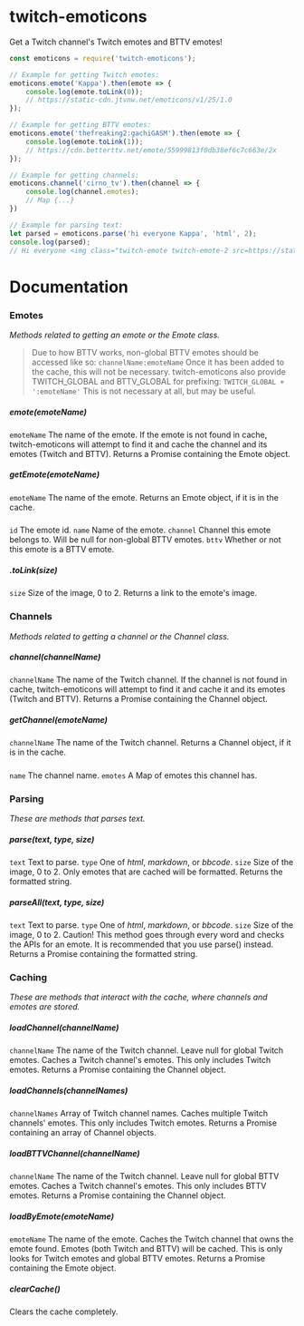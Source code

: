 # twitch-emoticons
Get a Twitch channel's Twitch emotes and BTTV emotes!
```js
const emoticons = require('twitch-emoticons');

// Example for getting Twitch emotes:
emoticons.emote('Kappa').then(emote => {
    console.log(emote.toLink(0));
    // https://static-cdn.jtvnw.net/emoticons/v1/25/1.0
});

// Example for getting BTTV emotes:
emoticons.emote('thefreaking2:gachiGASM').then(emote => {
    console.log(emote.toLink(1));
    // https://cdn.betterttv.net/emote/55999813f0db38ef6c7c663e/2x
});

// Example for getting channels:
emoticons.channel('cirno_tv').then(channel => {
    console.log(channel.emotes);
    // Map {...}
})

// Example for parsing text:
let parsed = emoticons.parse('hi everyone Kappa', 'html', 2);
console.log(parsed);
// Hi everyone <img class="twitch-emote twitch-emote-2 src=https://static-cdn.jtvnw.net/emoticons/v1/25/3.0">
```

# Documentation
### Emotes
*Methods related to getting an emote or the Emote class.*
> Due to how BTTV works, non-global BTTV emotes should be accessed like so:
> `channelName:emoteName`
> Once it has been added to the cache, this will not be necessary.
> twitch-emoticons also provide TWITCH\_GLOBAL and BTTV\_GLOBAL for prefixing:
> `TWITCH_GLOBAL + ':emoteName'`
> This is not necessary at all, but may be useful.
##### emote(emoteName)
`emoteName` The name of the emote.
If the emote is not found in cache, twitch-emoticons will attempt to find it and cache the channel and its emotes (Twitch and BTTV).
Returns a Promise containing the Emote object.

##### getEmote(emoteName)
`emoteName` The name of the emote.
Returns an Emote object, if it is in the cache.

##### <Emote>
`id` The emote id.
`name` Name of the emote.
`channel` Channel this emote belongs to. Will be null for non-global BTTV emotes.
`bttv` Whether or not this emote is a BTTV emote.

##### <Emote>.toLink(size)
`size` Size of the image, 0 to 2.
Returns a link to the emote's image.

### Channels
*Methods related to getting a channel or the Channel class.*
##### channel(channelName)
`channelName` The name of the Twitch channel.
If the channel is not found in cache, twitch-emoticons will attempt to find it and cache it and its emotes (Twitch and BTTV).
Returns a Promise containing the Channel object.

##### getChannel(emoteName)
`channelName` The name of the Twitch channel.
Returns a Channel object, if it is in the cache.

##### <Channel>
`name` The channel name.
`emotes` A Map of emotes this channel has.

### Parsing
*These are methods that parses text.*
##### parse(text, type, size)
`text` Text to parse.
`type` One of *html*, *markdown*, or *bbcode*.
`size` Size of the image, 0 to 2.
Only emotes that are cached will be formatted.
Returns the formatted string.

##### parseAll(text, type, size)
`text` Text to parse.
`type` One of *html*, *markdown*, or *bbcode*.
`size` Size of the image, 0 to 2.
Caution! This method goes through every word and checks the APIs for an emote. It is recommended that you use parse() instead.
Returns a Promise containing the formatted string.

### Caching
*These are methods that interact with the cache, where channels and emotes are stored.*
##### loadChannel(channelName)
`channelName` The name of the Twitch channel. Leave null for global Twitch emotes.
Caches a Twitch channel's emotes. This only includes Twitch emotes.
Returns a Promise containing the Channel object.

##### loadChannels(channelNames)
`channelNames` Array of Twitch channel names.
Caches multiple Twitch channels' emotes. This only includes Twitch emotes.
Returns a Promise containing an array of Channel objects.

##### loadBTTVChannel(channelName)
`channelName` The name of the Twitch channel. Leave null for global BTTV emotes.
Caches a Twitch channel's emotes. This only includes BTTV emotes.
Returns a Promise containing the Channel object.

##### loadByEmote(emoteName)
`emoteName` The name of the emote.
Caches the Twitch channel that owns the emote found. Emotes (both Twitch and BTTV) will be cached.
This is only looks for Twitch emotes and global BTTV emotes.
Returns a Promise containing the Emote object.

##### clearCache()
Clears the cache completely.